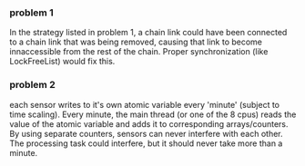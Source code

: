 ### problem 1
In the strategy listed in problem 1, a chain link could have been connected to a chain link that was being removed, causing that link to become innaccessible from the rest of the chain. Proper synchronization (like LockFreeList) would fix this.

### problem 2
each sensor writes to it's own atomic variable every 'minute' (subject to time scaling). Every minute, the main thread (or one of the 8 cpus) reads the value of the atomic variable and adds it to corresponding arrays/counters. By using separate counters, sensors can never interfere with each other. The processing task could interfere, but it should never take more than a minute.